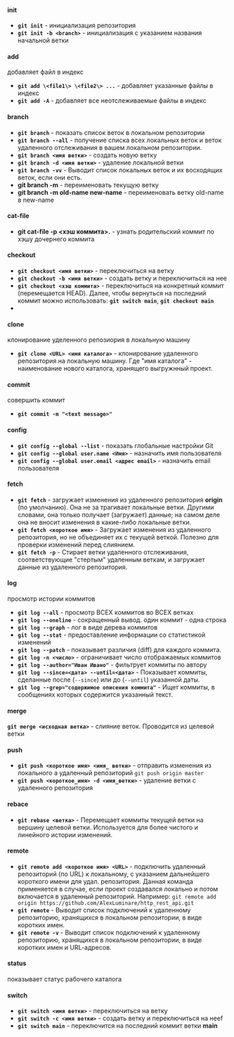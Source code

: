 

#### init
- **`git init`** - инициализация репозитория
- **`git init -b <branch>`** - инициализация с указанием названия начальной ветки



#### add
добавляет файл в индекс
- **`git add \<file1\> \<file2\> ...`** - добавляет указанные файлы в индекс
- **`git add -A`** - добавляет все неотслеживаемые файлы в индекс

#### branch
- **`git branch`** - показать список веток в локальном репозитории
- **`git branch --all`** - получение списка всех локальных веток и веток удаленного отслеживания в вашем ло­кальном репозитории. 
- **`git branch <имя ветки>`** - создать новую ветку 
- **`git branch -d <имя ветки>`** - удаление локальной ветки
- **`git branch -vv`** - Выводит список локальных веток и их восходящих веток, если они есть. 
- **git branch -m** - переименовать текущую ветку
- **git branch -m old-name new-name** - переименовать ветку old-name в new-name
#### cat-file
- **git cat-file -р <хэш коммита>.**  - узнать родительский коммит по хэшу дочернего коммита
#### checkout
- **`git checkout <имя ветки>`** - переключиться на ветку
- **`git checkout -b <имя ветки>`** - создать ветку и переключиться на нее
- **`git checkout <хэш коммита>`** - переключиться на конкретный коммит (перемещается HEAD). Далее, чтобы вернуться на последний коммит можно использовать: **`git switch main`**, **`git checkout main`**
- 
#### clone
клонирование уделенного репозиория в локальную машину
- **`git clone <URL> <имя каталога>`** -  клонирование удаленного репозитория на локальную машину. Где "имя каталога" - наименование нового каталога, хранящего выгружнный проект.

#### commit
совершить коммит
- **`git commit -m "<text message>"`**

#### config
- **`git config --global --list`** - показать глобальные настройки Git
- **`git config --global user.name <Имя>`** - назначить имя пользователя 
- **`git config --global user.email <адрес email>`** - назначить email пользователя
	
#### fetch

- **`git fetch`** - загружает изменения из удаленного репозитория **origin** (по умолчанию). Она не за­ трагивает локальные ветки. Другими словами, она только получает (загружает)  данные; на самом деле она не вносит изменения в какие-либо локальные ветки. 
- **`git fetch <короткое имя>`** - Загружает изменения из удаленного репозитория, но не объединяет их с текущей веткой. Полезно для проверки изменений перед слиянием.
- **`git fetch -р`** - Стирает ветки удаленного отслеживания, соответствующие "стертым" удаленным веткам, и загружает данные из удаленного репозитория. 

#### log
просмотр истории коммитов
- **`git log --all`** - просмотр ВСЕХ коммитов во ВСЕХ ветках
- **`git log --oneline`** - сокращенный вывод. один коммит - одна строка
- **`git log --graph`** - лог в виде дерева коммитов
- **`git log --stat`** - предоставление информации со статистикой изменений
- **`git log --patch`** - показывает различия (diff) для каждого коммита. 
- **`git log -n <число>`** - ограничивает число отображаемых коммитов
- **`git log --author="Иван Ивано"`** - фильтрует коммиты по автору
- **`git log --since=<дата> --until=<дата>`** - Показывает коммиты, сделанные после (`--since`) или до (`--until`) указанной даты. 
- **`git log --grep="содержимое описения коммита"`** - Ищет коммиты, в сообщениях которых содержится указанный текст.
#### merge
**`git merge <исходная ветка>`** - слияние веток. Проводится из целевой ветки 

#### push
- **`git push <короткое имя> <имя_ ветки>`** - отправить изменения из локального а удаленный репозиторий `git push origin master`
- **`git push <короткое_имя> -d <имя_ветки>`** - удаление ветки с удаленного репозитория 
#### rebace
- **`git rebase <ветка>`** - Перемещает коммиты текущей ветки на вершину целевой ветки. Используется для более чистого и линейного истории изменений.
#### remote
- **`git remote add <короткое имя> <URL>`** - подключить удаленный репозиторий (по URL) к локальному, с указанием дальнейшего короткого имени для удал. репозитория. Данная команда применяется в случае, если проект создавался локально и потом включается в удаленный репозиторий. Например:
  `git remote add origin https://github.com/AlexLuminare/http_rest_api.git`
- **`git remote`** - Выводит список подключений к удаленному репозиторию, хранящихся в локальном репозитории, в виде коротких имен.
- **`git remote -v`** - Выводит список подключений к удаленному репозиторию, хранящихся в локальном репозитории, в виде коротких имен и URL-aдpecoв.

#### status
показывает статус рабочего каталога
#### switch
- **`git switch <имя ветки>`** - переключиться на ветку
- **`git switch -c <имя ветки>`** - создать ветку и переключиться на нееf
- **`git switch main`**  - переключится на последний коммит ветки **main**

